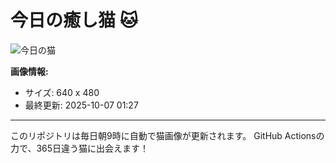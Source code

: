 # 今日の癒し猫 🐱

![今日の猫](https://cdn2.thecatapi.com/images/clc.jpg)

**画像情報:**
- サイズ: 640 x 480
- 最終更新: 2025-10-07 01:27

---

このリポジトリは毎日朝9時に自動で猫画像が更新されます。
GitHub Actionsの力で、365日違う猫に出会えます！
